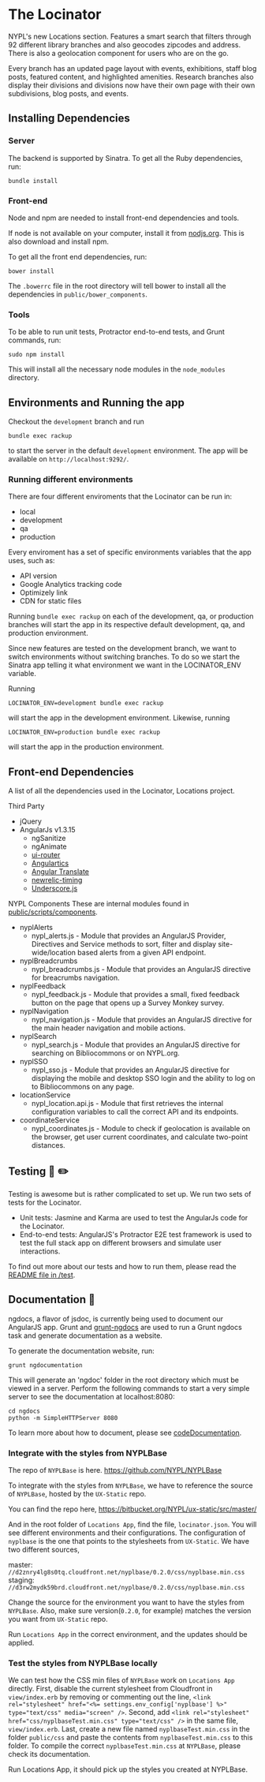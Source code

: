 # The Locinator

NYPL's new Locations section.
Features a smart search that filters through 92 different library branches and also geocodes zipcodes and address. There is also a geolocation component for users who are on the go.

Every branch has an updated page layout with events, exhibitions, staff blog posts, featured content, and highlighted amenities. Research branches also display their divisions and divisions now have their own page with their own subdivisions, blog posts, and events.

## Installing Dependencies

### Server
The backend is supported by Sinatra. To get all the Ruby dependencies, run:

    bundle install

### Front-end
Node and npm are needed to install front-end dependencies and tools.

If node is not available on your computer, install it from [nodjs.org](http://nodejs.org/). This is also download and install npm.

To get all the front end dependencies, run:

    bower install

The `.bowerrc` file in the root directory will tell bower to install all the dependencies in `public/bower_components`.

### Tools
To be able to run unit tests, Protractor end-to-end tests, and Grunt commands, run:

    sudo npm install

This will install all the necessary node modules in the `node_modules` directory.

## Environments and Running the app
Checkout the `development` branch and run

    bundle exec rackup

to start the server in the default `development` environment. The app will be available on `http://localhost:9292/`.

### Running different environments
There are four different enviroments that the Locinator can be run in:
* local
* development
* qa
* production

Every enviroment has a set of specific environments variables that the app uses, such as:
* API version
* Google Analytics tracking code
* Optimizely link
* CDN for static files

Running `bundle exec rackup` on each of the development, qa, or production branches will start the app in its respective default development, qa, and production environment.

Since new features are tested on the development branch, we want to switch environments without switching branches. To do so we start the Sinatra app telling it what environment we want in the LOCINATOR_ENV variable.

Running

    LOCINATOR_ENV=development bundle exec rackup

will start the app in the development environment. Likewise, running

    LOCINATOR_ENV=production bundle exec rackup

will start the app in the production environment.

## Front-end Dependencies
A list of all the dependencies used in the Locinator, Locations project.

Third Party
* jQuery
* AngularJs v1.3.15
  * ngSanitize
  * ngAnimate
  * [ui-router](https://github.com/angular-ui/ui-router)
  * [Angulartics](http://luisfarzati.github.io/angulartics/)
  * [Angular Translate](http://angular-translate.github.io/)
  * [newrelic-timing](https://github.com/uken/newrelic-timing)
  * [Underscore.js](http://underscorejs.org/)

NYPL Components
These are internal modules found in [public/scripts/components](public/scripts/components).
* nyplAlerts
  * nypl_alerts.js - Module that provides an AngularJS Provider, Directives and Service methods to sort, filter and display site-wide/location based alerts from a given API endpoint.
* nyplBreadcrumbs
  * nypl_breadcrumbs.js - Module that provides an AngularJS directive for breacrumbs navigation.
* nyplFeedback
  * nypl_feedback.js - Module that provides a small, fixed feedback button on the page that opens up a Survey Monkey survey.
* nyplNavigation
  * nypl_navigation.js - Module that provides an AngularJS directive for the main header navigation and mobile actions.
* nyplSearch
  * nypl_search.js - Module that provides an AngularJS directive for searching on Bibliocommons or on NYPL.org.
* nyplSSO
  * nypl_sso.js - Module that provides an AngularJS directive for displaying the mobile and desktop SSO login and the ability to log on to Bibliocommons on any page.
* locationService
  * nypl_location.api.js - Module that first retrieves the internal configuration variables to call the correct API and its endpoints.
* coordinateService
  * nypl_coordinates.js - Module to check if geolocation is available on the browser, get user current coordinates, and calculate two-point distances.

## Testing :triangular_ruler: :pencil2:
Testing is awesome but is rather complicated to set up. We run two sets of tests for the Locinator.
* Unit tests: Jasmine and Karma are used to test the AngularJs code for the Locinator.
* End-to-end tests: AngularJS's Protractor E2E test framework is used to test the full stack app on different browsers and simulate user interactions.

To find out more about our tests and how to run them, please read the [README file in /test](test).

## Documentation :notebook:
ngdocs, a flavor of jsdoc, is currently being used to document our AngularJS app. Grunt and [grunt-ngdocs](https://www.npmjs.org/package/grunt-ngdocs) are used to run a Grunt ngdocs task and generate documentation as a website.

To generate the documentation website, run:

    grunt ngdocumentation

This will generate an 'ngdoc' folder in the root directory which must be viewed in a server. Perform the following commands to start a very simple server to see the documentation at localhost:8080:

    cd ngdocs
    python -m SimpleHTTPServer 8080

To learn more about how to document, please see [codeDocumentation](codeDocumentation.md).

### Integrate with the styles from NYPLBase

The repo of `NYPLBase` is here.
https://github.com/NYPL/NYPLBase

To integrate with the styles from `NYPLBase`, we have to reference the source of `NYPLBase`, hosted by the `UX-Static` repo.

You can find the repo here,
https://bitbucket.org/NYPL/ux-static/src/master/

And in the root folder of `Locations App`, find the file, `locinator.json`. You will see different environments and their configurations. The configuration of `nyplbase` is the one that points to the stylesheets from `UX-Static`. We have two different sources,

master: `//d2znry4lg8s0tq.cloudfront.net/nyplbase/0.2.0/css/nyplbase.min.css`
staging: `//d3rw2mydk59brd.cloudfront.net/nyplbase/0.2.0/css/nyplbase.min.css`

Change the source for the environment you want to have the styles from `NYPLBase`. Also, make sure version(`0.2.0`, for example) matches the version you want from `UX-Static` repo.

Run `Locations App` in the correct environment, and the updates should be applied.

### Test the styles from NYPLBase locally

We can test how the CSS min files of `NYPLBase` work on `Locations App` directly. First, disable the current stylesheet from Cloudfront in `view/index.erb` by removing or commenting out the line, `<link rel="stylesheet" href="<%= settings.env_config['nyplbase'] %>" type="text/css" media="screen" />`. Second, add `<link rel="stylesheet" href="css/nyplbaseTest.min.css" type="text/css" />` in the same file, `view/index.erb`. Last, create a new file named `nyplbaseTest.min.css` in the folder `public/css` and paste the contents from `nyplbaseTest.min.css` to this folder. To compile the correct `nyplbaseTest.min.css` at `NYPLBase`, please check its documentation.

Run Locations App, it should pick up the styles you created at NYPLBase.
